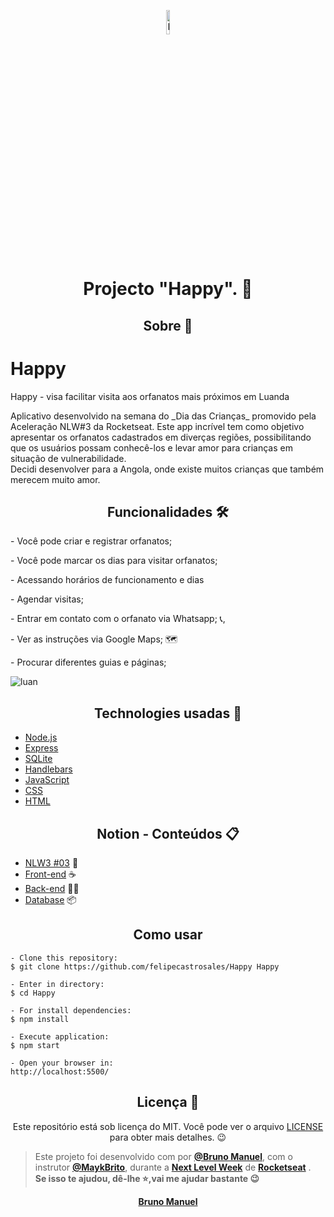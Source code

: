 <p align="center">
      <img src="https://user-images.githubusercontent.com/59374587/95769432-3c361a00-0c8e-11eb-8ce7-9ee9a66f32af.png" width="10%" alt="Happy Logo"/>
</p>

<h1 align="center"> Projecto "Happy". 🥳</h1>

<h2 align="center">Sobre 📖</h2>


# Happy
Happy - visa facilitar visita aos orfanatos mais próximos em Luanda

<p> Aplicativo desenvolvido na semana do _Dia das Crianças_ promovido pela Aceleração NLW#3 da Rocketseat.
Este app incrível tem como objetivo apresentar os orfanatos cadastrados em diverças regiões, possibilitando que os usuários possam conhecê-los e levar amor para crianças em situação de vulnerabilidade. <br> Decidi desenvolver para a Angola, onde existe muitos crianças que também merecem muito amor.</p>

<h2 align="center">Funcionalidades 🛠️</h2>
<p> - Você pode criar e registrar orfanatos;</P>
<p> - Você pode marcar os dias para visitar orfanatos;</P>
<p> - Acessando horários de funcionamento e dias</P>
<p> - Agendar visitas;</P>
<p> - Entrar em contato com o orfanato via Whatsapp; 📞,</P>
<p> - Ver as instruções via Google Maps; 🗺</P>
<p> - Procurar diferentes guias e páginas;</P>

![luan](https://user-images.githubusercontent.com/50916368/97106050-abb0fe00-16bf-11eb-8375-3381ff6fa136.png)

<h2 align="center">Technologies usadas 🚀</h2>

- [Node.js](https://nodejs.org/en/)
- [Express](https://expressjs.com/pt-br/)
- [SQLite](https://www.sqlite.org/index.html)
- [Handlebars](https://handlebarsjs.com/)
- [JavaScript](https://www.javascript.com/)
- [CSS](https://developer.mozilla.org/pt-BR/docs/Web/CSS)
- [HTML](https://html.com/)

<h2 align="center"> Notion - Conteúdos 📋</h2>

- [NLW3 #03](https://www.notion.so/NLW-Discovery-03-628a2c1b9ac744e28fad80046b699aab) 🚀
- [Front-end](https://www.notion.so/Front-end-010548f316d04d65a0d8b72865874ed1) ☕
- [Back-end](https://www.notion.so/Back-end-ff655163e56b4927ae7a7a4e08049e64) 👨‍🍳
- [Database](https://www.notion.so/Banco-de-Dados-ba70111f89924bda94bb1016f12df8c8) 📦



<h2 align="center">Como usar </h2>

   ```
   - Clone this repository:
   $ git clone https://github.com/felipecastrosales/Happy Happy

   - Enter in directory:
   $ cd Happy

   - For install dependencies:
   $ npm install

   - Execute application:
   $ npm start

   - Open your browser in:
   http://localhost:5500/
   ```

<h2 align="center">Licença 📝</h2>

<p align="center">
  Este repositório está sob licença do MIT. Você pode ver o arquivo <a href="https://github.com/Bruno997/Happy">LICENSE</a> para obter mais detalhes. 😉
</p>

>Este projeto foi desenvolvido com por **[@Bruno Manuel](https://www.linkedin.com/in/bruno-manuel-315743193/)**, com o instrutor **[@MaykBrito](https://linkedin.com/in/maykbrito)**, durante a **[Next Level Week](https://rocketseat.com.br/)** de **[Rocketseat](https://www.linkedin.com/school/rocketseat/about/)** . <br> 
   <strong>Se isso te ajudou, dê-lhe ⭐,vai me ajudar bastante<strong> 😉
  
   <div align="center">
<a href="https://www.linkedin.com/in/bruno-manuel-315743193/">Bruno Manuel</a>

   </div>
